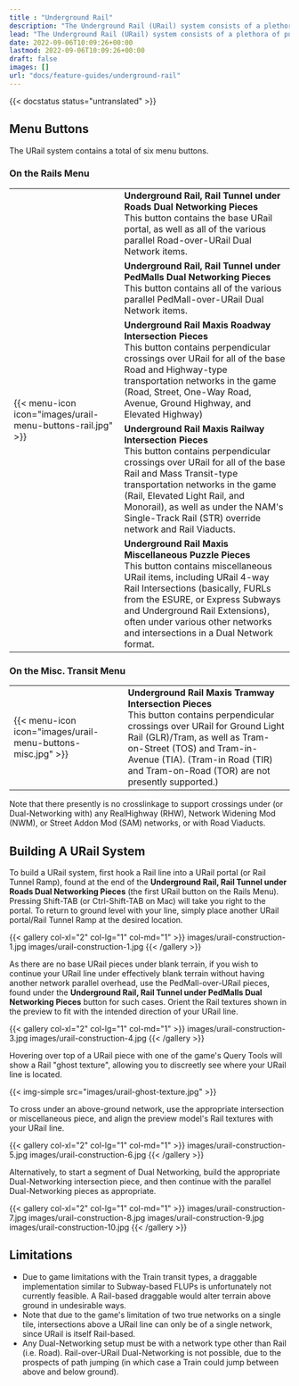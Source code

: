 ```yaml
---
title : "Underground Rail"
description: "The Underground Rail (URail) system consists of a plethora of puzzle pieces, designed to allow the Rail network and its two transit types, Passenger Trains and Freight Trains, to travel below ground, as well as below other networks with Dual-Networking capabilities."
lead: "The Underground Rail (URail) system consists of a plethora of puzzle pieces, designed to allow the Rail network and its two transit types, Passenger Trains and Freight Trains, to travel below ground, as well as below other networks with Dual-Networking capabilities."
date: 2022-09-06T10:09:26+00:00
lastmod: 2022-09-06T10:09:26+00:00
draft: false
images: []
url: "docs/feature-guides/underground-rail"
---
```


{{< docstatus status="untranslated" >}}

## Menu Buttons

The URail system contains a total of six menu buttons.

### On the Rails Menu

<table class="table table-striped table-bordered w-auto">
    <tr>
        <td rowspan="5" valign="middle" class="px-3">{{< menu-icon icon="images/urail-menu-buttons-rail.jpg" >}}</td>
        <td><b>Underground Rail, Rail Tunnel under Roads Dual Networking Pieces</b><br/>This button contains the base URail portal, as well as all of the various parallel Road-over-URail Dual Network items.</td>
    </tr>
    <tr>
        <td><b>Underground Rail, Rail Tunnel under PedMalls Dual Networking Pieces</b><br/>This button contains all of the various parallel PedMall-over-URail Dual Network items.</td>
    </tr>
    <tr>
        <td><b>Underground Rail Maxis Roadway Intersection Pieces</b><br/>This button contains perpendicular crossings over URail for all of the base Road and Highway-type transportation networks in the game (Road, Street, One-Way Road, Avenue, Ground Highway, and Elevated Highway)</td>
    </tr>
    <tr>
        <td><b>Underground Rail Maxis Railway Intersection Pieces</b><br/>This button contains perpendicular crossings over URail for all of the base Rail and Mass Transit-type transportation networks in the game (Rail, Elevated Light Rail, and Monorail), as well as under the NAM's Single-Track Rail (STR) override network and Rail Viaducts.</td>
    </tr>
    <tr>
        <td><b>Underground Rail Maxis Miscellaneous Puzzle Pieces</b><br/>This button contains miscellaneous URail items, including URail 4-way Rail Intersections (basically, FURLs from the ESURE, or Express Subways and Underground Rail Extensions), often under various other networks and intersections in a Dual Network format.</td>
    </tr>
</table>

### On the Misc. Transit Menu

<table class="table table-striped table-bordered w-auto">
    <tr>
        <td rowspan="1" valign="middle" class="px-3">{{< menu-icon icon="images/urail-menu-buttons-misc.jpg" >}}</td>
        <td><b>Underground Rail Maxis Tramway Intersection Pieces</b><br/>This button contains perpendicular crossings over URail for Ground Light Rail (GLR)/Tram, as well as Tram-on-Street (TOS) and Tram-in-Avenue (TIA). (Tram-in Road (TIR) and Tram-on-Road (TOR) are not presently supported.)</td>
    </tr>
</table>

Note that there presently is no crosslinkage to support crossings under (or Dual-Networking with) any RealHighway (RHW), Network Widening Mod (NWM), or Street Addon Mod (SAM) networks, or with Road Viaducts.

## Building A URail System

To build a URail system, first hook a Rail line into a URail portal (or Rail Tunnel Ramp), found at the end of the **Underground Rail, Rail Tunnel under Roads Dual Networking Pieces** (the first URail button on the Rails Menu). Pressing Shift-TAB (or Ctrl-Shift-TAB on Mac) will take you right to the portal. To return to ground level with your line, simply place another URail portal/Rail Tunnel Ramp at the desired location.

{{< gallery col-xl="2" col-lg="1" col-md="1" >}}
images/urail-construction-1.jpg
images/urail-construction-1.jpg
{{< /gallery >}}

As there are no base URail pieces under blank terrain, if you wish to continue your URail line under effectively blank terrain without having another network parallel overhead, use the PedMall-over-URail pieces, found under the **Underground Rail, Rail Tunnel under PedMalls Dual Networking Pieces** button for such cases. Orient the Rail textures shown in the preview to fit with the intended direction of your URail line.

{{< gallery col-xl="2" col-lg="1" col-md="1" >}}
images/urail-construction-3.jpg
images/urail-construction-4.jpg
{{< /gallery >}}

Hovering over top of a URail piece with one of the game's Query Tools will show a Rail "ghost texture", allowing you to discreetly see where your URail line is located.

{{< img-simple src="images/urail-ghost-texture.jpg" >}}

To cross under an above-ground network, use the appropriate intersection or miscellaneous piece, and align the preview model's Rail textures with your URail line.

{{< gallery col-xl="2" col-lg="1" col-md="1" >}}
images/urail-construction-5.jpg
images/urail-construction-6.jpg
{{< /gallery >}}

Alternatively, to start a segment of Dual Networking, build the appropriate Dual-Networking intersection piece, and then continue with the parallel Dual-Networking pieces as appropriate.

{{< gallery col-xl="2" col-lg="1" col-md="1" >}}
images/urail-construction-7.jpg
images/urail-construction-8.jpg
images/urail-construction-9.jpg
images/urail-construction-10.jpg
{{< /gallery >}}

## Limitations

* Due to game limitations with the Train transit types, a draggable implementation similar to Subway-based FLUPs is unfortunately not currently feasible. A Rail-based draggable would alter terrain above ground in undesirable ways.
* Note that due to the game's limitation of two true networks on a single tile, intersections above a URail line can only be of a single network, since URail is itself Rail-based.
* Any Dual-Networking setup must be with a network type other than Rail (i.e. Road). Rail-over-URail Dual-Networking is not possible, due to the prospects of path jumping (in which case a Train could jump between above and below ground).
